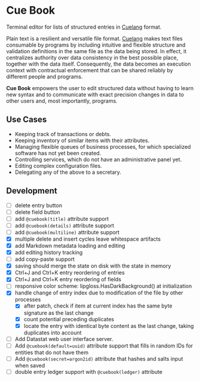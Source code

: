 # Cue Book

Terminal editor for lists of structured entries in [Cuelang](https://cuelang.org/) format.

Plain text is a resilient and versatile file format. [Cuelang](https://cuelang.org/) makes text files consumable by programs
by including intuitive and flexible structure and validation definitions in the same file as the data being stored. In effect,
it centralizes authority over data consistency in the best possible place, together with the data itself. Consequently, the data
becomes an execution context with contractual enforcement that can be shared reliably by different people and programs.

**Cue Book** empowers the user to edit structured data without having to learn new syntax and to communicate with exact precision
changes in data to other users and, most importantly, programs.

## Use Cases

- Keeping track of transactions or debts.
- Keeping inventory of similar items with their attributes.
- Managing flexible queues of business processes, for which specialized software has not yet been created.
- Controlling services, which do not have an administrative panel yet.
- Editing complex configuration files.
- Delegating any of the above to a secretary.

## Development

- [ ] delete entry button
- [ ] delete field button
- [ ] add `@cuebook(title)` attribute support
- [ ] add `@cuebook(details)` attribute support
- [ ] add `@cuebook(multiline)` attribute support
- [x] multiple delete and insert cycles leave whitespace artifacts
- [x] add Markdown metadata loading and editing
- [x] add editing history tracking
- [ ] add copy-paste support
- [x] saving should merge the state on disk with the state in memory
- [x] Ctrl+J and Ctrl+K entry reordering of entries
- [x] Ctrl+J and Ctrl+K entry reordering of fields
- [ ] responsive color scheme: lipgloss.HasDarkBackground() at initialization
- [x] handle change of entry index due to modification of the file by other processes
    - [x] after patch, check if item at current index has the same byte signature as the last change
    - [x] count potential preceding duplicates
    - [x] locate the entry with identical byte content as the last change, taking duplicates into account
- [ ] Add Datastat web user interface server.
- [ ] Add `@cuebook(default=uuid)` attribute support that fills in random IDs for entities that do not have them
- [ ] Add `@cuebook(secret=argon2id)` attribute that hashes and salts input when saved
- [ ] double entry ledger support with `@cuebook(ledger)` attribute
